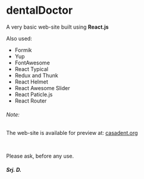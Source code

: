 # dentalDoctor

<p>
  A very basic web-site built using <strong>React.js</strong>
</p>

<p>Also used:</p>
<ul>
  <li>Formik</li>
  <li>Yup</li>
  <li>FontAwesome</li>
  <li>React Typical</li>
  <li>Redux and Thunk</li>
  <li>React Helmet</li>
  <li>React Awesome Slider</li>
  <li>React Paticle.js</li>
  <li>React Router</li>
</ul>

<h6>Note:</h6>
<p>The web-site is available for preview at: <a href="http://www.casadent.org/">casadent.org</a></p>
<br/>
<p>Please ask, before any use.</p>  
<h5>Srj. D.</h5>
